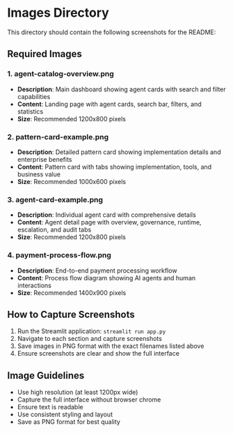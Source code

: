 # Images Directory

This directory should contain the following screenshots for the README:

## Required Images

### 1. agent-catalog-overview.png
- **Description**: Main dashboard showing agent cards with search and filter capabilities
- **Content**: Landing page with agent cards, search bar, filters, and statistics
- **Size**: Recommended 1200x800 pixels

### 2. pattern-card-example.png
- **Description**: Detailed pattern card showing implementation details and enterprise benefits
- **Content**: Pattern card with tabs showing implementation, tools, and business value
- **Size**: Recommended 1000x600 pixels

### 3. agent-card-example.png
- **Description**: Individual agent card with comprehensive details
- **Content**: Agent detail page with overview, governance, runtime, escalation, and audit tabs
- **Size**: Recommended 1200x800 pixels

### 4. payment-process-flow.png
- **Description**: End-to-end payment processing workflow
- **Content**: Process flow diagram showing AI agents and human interactions
- **Size**: Recommended 1400x900 pixels

## How to Capture Screenshots

1. Run the Streamlit application: `streamlit run app.py`
2. Navigate to each section and capture screenshots
3. Save images in PNG format with the exact filenames listed above
4. Ensure screenshots are clear and show the full interface

## Image Guidelines

- Use high resolution (at least 1200px wide)
- Capture the full interface without browser chrome
- Ensure text is readable
- Use consistent styling and layout
- Save as PNG format for best quality
